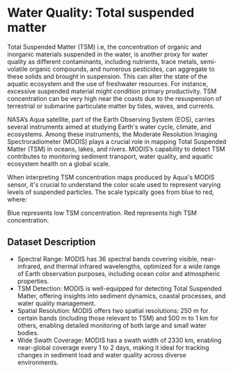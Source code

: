 # Water Quality: Total suspended matter
Total Suspended Matter (TSM) i.e, the concentration of organic and inorganic materials suspended in the water, is another proxy for water quality as different contaminants, including nutrients, trace metals, semi-volatile organic compounds, and numerous pesticides, can aggregate to these solids and brought in suspension. This can alter the state of the aquatic ecosystem and the use of freshwater resources. For instance, excessive suspended material might condition primary productivity. TSM concentration can be very high near the coasts due to the resuspension of terrestrial or submarine particulate matter by tides, waves, and currents.

NASA’s Aqua satellite, part of the Earth Observing System (EOS), carries several instruments aimed at studying Earth's water cycle, climate, and ecosystems. Among these instruments, the Moderate Resolution Imaging Spectroradiometer (MODIS) plays a crucial role in mapping Total Suspended Matter (TSM) in oceans, lakes, and rivers. MODIS’s capability to detect TSM contributes to monitoring sediment transport, water quality, and aquatic ecosystem health on a global scale.

When interpreting TSM concentration maps produced by Aqua's MODIS sensor, it's crucial to understand the color scale used to represent varying levels of suspended particles. The scale typically goes from blue to red, where:

Blue represents low TSM concentration.
Red represents high TSM concentration.

## Dataset Description
- Spectral Range: MODIS has 36 spectral bands covering visible, near-infrared, and thermal infrared wavelengths, optimized for a wide range of Earth observation purposes, including ocean color and atmospheric properties.
- TSM Detection: MODIS is well-equipped for detecting Total Suspended Matter, offering insights into sediment dynamics, coastal processes, and water quality management.
- Spatial Resolution: MODIS offers two spatial resolutions: 250 m for certain bands (including those relevant to TSM) and 500 m to 1 km for others, enabling detailed monitoring of both large and small water bodies.
- Wide Swath Coverage: MODIS has a swath width of 2330 km, enabling near-global coverage every 1 to 2 days, making it ideal for tracking changes in sediment load and water quality across diverse environments.
